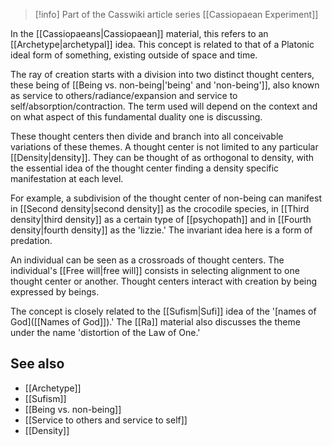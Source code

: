 
> [!info] Part of the Casswiki article series [[Cassiopaean Experiment]]

In the [[Cassiopaeans|Cassiopaean]] material, this refers to an [[Archetype|archetypal]] idea. This concept is related to that of a Platonic ideal form of something, existing outside of space and time.

The ray of creation starts with a division into two distinct thought centers, these being of [[Being vs. non-being|'being' and 'non-being']], also known as service to others/radiance/expansion and service to self/absorption/contraction. The term used will depend on the context and on what aspect of this fundamental duality one is discussing.

These thought centers then divide and branch into all conceivable variations of these themes. A thought center is not limited to any particular [[Density|density]]. They can be thought of as orthogonal to density, with the essential idea of the thought center finding a density specific manifestation at each level.

For example, a subdivision of the thought center of non-being can manifest in [[Second density|second density]] as the crocodile species, in [[Third density|third density]] as a certain type of [[psychopath]] and in [[Fourth density|fourth density]] as the 'lizzie.' The invariant idea here is a form of predation.

An individual can be seen as a crossroads of thought centers. The individual's [[Free will|free will]] consists in selecting alignment to one thought center or another. Thought centers interact with creation by being expressed by beings.

The concept is closely related to the [[Sufism|Sufi]] idea of the '[names of God]([[Names of God]]).' The [[Ra]] material also discusses the theme under the name 'distortion of the Law of One.'

See also
--------

*   [[Archetype]]
*   [[Sufism]]
*   [[Being vs. non-being]]
*   [[Service to others and service to self]]
*   [[Density]]